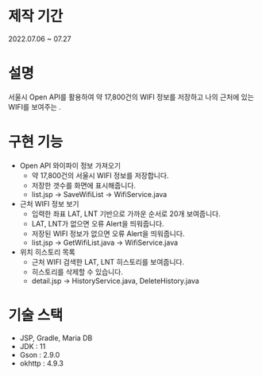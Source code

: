 # 제작 기간
2022.07.06 ~ 07.27

# 설명
서울시 Open API를 활용하여 약 17,800건의 WIFI 정보를 저장하고
나의 근처에 있는 WIFI를 보여주는 . 

# 구현 기능
- Open API 와이파이 정보 가져오기  
  - 약 17,800건의 서울시 WIFI 정보를 저장합니다.
  - 저장한 갯수를 화면에 표시해줍니다.
  - list.jsp -> SaveWifiList -> WifiService.java
- 근처 WIFI 정보 보기  
  - 입력한 좌표 LAT, LNT 기반으로 가까운 순서로 20개 보여줍니다. 
  - LAT, LNT가 없으면 오류 Alert을 띄워줍니다.
  - 저장된 WIFI 정보가 없으면 오류 Alert을 띄워줍니다.
  - list.jsp -> GetWifiList.java -> WifiService.java
- 위치 히스토리 목록
  - 근처 WIFI 검색한 LAT, LNT 히스토리를 보여줍니다.
  - 히스토리를 삭제할 수 있습니다. 
  - detail.jsp -> HistoryService.java, DeleteHistory.java
  
# 기술 스택
- JSP, Gradle, Maria DB
- JDK : 11
- Gson : 2.9.0
- okhttp : 4.9.3
